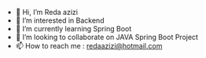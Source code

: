 - 👋 Hi, I’m Reda azizi
- 👀 I’m interested in Backend
- 🌱 I’m currently learning Spring Boot
- 💞️ I’m looking to collaborate on JAVA Spring Boot Project
- 📫 How to reach me : redaazizi@hotmail.com

<!---
reda7171/reda7171 is a ✨ special ✨ repository because its `README.md` (this file) appears on your GitHub profile.
You can click the Preview link to take a look at your changes.
--->

